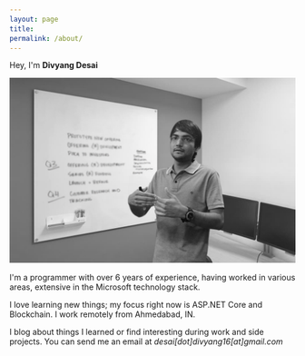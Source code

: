```yaml
---
layout: page
title: 
permalink: /about/
---
```


Hey, I'm **Divyang Desai**

![image](../images/about-me-poster.jpg)

I'm a programmer with over 6 years of experience, having worked in various areas, extensive in the Microsoft technology stack. 

I love learning new things; my focus right now is ASP.NET Core and Blockchain. I work remotely from  Ahmedabad, IN.  

I blog about things I learned or find interesting during work and side projects. You can send me an email at *desai[dot]divyang16[at]gmail.com*




